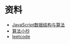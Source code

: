 # 资料
* [JavaScript数据结构与算法](https://github.com/trekhleb/javascript-algorithms)
* [算法小抄](https://github.com/labuladong/fucking-algorithm)
* [leetcode](https://leetcode-cn.com/)